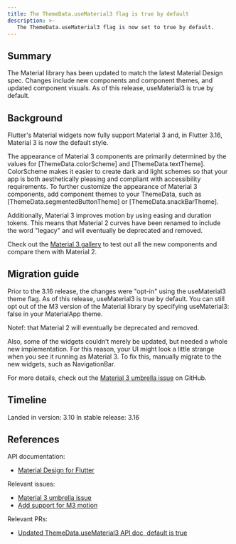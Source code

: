 ```yaml
---
title: The ThemeData.useMaterial3 flag is true by default
description: >-
   The ThemeData.useMaterial3 flag is now set to true by default.
---
```


## Summary

The Material library has been updated to match the
latest Material Design spec. Changes include new components
and component themes, and updated component visuals.
As of this release, useMaterial3 is true by default.

## Background

Flutter's Material widgets now fully support Material 3 and,
in Flutter 3.16, Material 3 is now the default style.

The appearance of Material 3 components are primarily determined by
the values for [ThemeData.colorScheme] and [ThemeData.textTheme].
ColorScheme makes it easier to create dark and light schemes so that your app is
both aesthetically pleasing and compliant with accessibility requirements.
To further customize the appearance of Material 3 components,
add component themes to your ThemeData,
such as [ThemeData.segmentedButtonTheme] or [ThemeData.snackBarTheme].

Additionally, Material 3 improves motion by using easing and duration tokens.
This means that Material 2 curves have been renamed to include
the word "legacy" and will eventually be deprecated and removed.

Check out the [Material 3 gallery][] to test out
all the new components and compare them with Material 2.


## Migration guide

Prior to the 3.16 release, the changes were "opt-in" using the useMaterial3 theme flag.
As of this release, useMaterial3 is true by default.
You can still opt out of the M3 version of the Material library by
specifying useMaterial3: false in your MaterialApp theme.

Notef: that Material 2 will eventually be deprecated and removed.

Also, some of the widgets couldn’t merely be updated, but needed a whole new implementation.
For this reason, your UI might look a little strange when you see it running as Material 3.
To fix this, manually migrate to the new widgets, such as NavigationBar.

For more details, check out the [Material 3 umbrella issue][] on GitHub.


## Timeline

Landed in version: 3.10
In stable release: 3.16

## References

API documentation:

* [Material Design for Flutter][]

Relevant issues:

* [Material 3 umbrella issue][]
* [Add support for M3 motion][]

Relevant PRs:

* [Updated ThemeData.useMaterial3 API doc, default is true][]


[Material 3 gallery]: https://flutter.github.io/samples/material_3.html
[Material 3 umbrella issue]: {{site.repo.flutter}}/issues/91605
[Material Design for Flutter]: {{site.url}}/ui/design/material
[Add support for M3 motion]: {{site.repo.flutter}}/issues/129942
[Updated ThemeData.useMaterial3 API doc, default is true]: {{site.repo.engine}}/pull/130764

